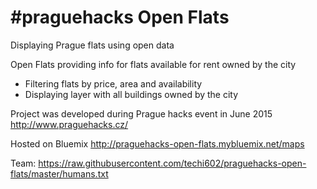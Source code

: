 # #praguehacks Open Flats
Displaying Prague flats using open data

Open Flats providing info for flats available for rent owned by the city
 - Filtering flats by price, area and availability
 - Displaying layer with all buildings owned by the city

Project was developed during Prague hacks event in June 2015
http://www.praguehacks.cz/

Hosted on Bluemix
http://praguehacks-open-flats.mybluemix.net/maps

Team:
https://raw.githubusercontent.com/techi602/praguehacks-open-flats/master/humans.txt
